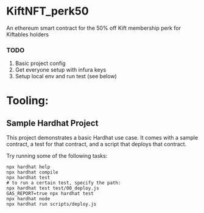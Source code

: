 # KiftNFT_perk50

An ethereum smart contract for the 50% off Kift membership perk for Kiftables holders

### TODO
1. Basic project config
2. Get everyone setup with infura keys
3. Setup local env and run test (see below)

# Tooling: 
## Sample Hardhat Project

This project demonstrates a basic Hardhat use case. It comes with a sample contract, a test for that contract, and a script that deploys that contract.

Try running some of the following tasks:

```shell
npx hardhat help
npx hardhat compile
npx hardhat test
# to run a certain test, specify the path:
npx hardhat test test/00_deploy.js 
GAS_REPORT=true npx hardhat test
npx hardhat node
npx hardhat run scripts/deploy.js
```
